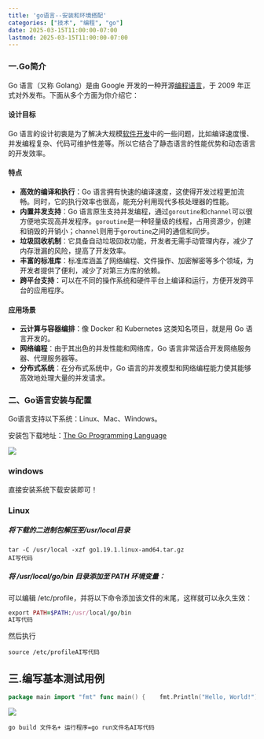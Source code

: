 ```yaml
---
title: 'go语言--安装和环境搭配'
categories: ["技术", "编程", "go"]
date: 2025-03-15T11:00:00-07:00
lastmod: 2025-03-15T11:00:00-07:00
---
```



### 一.Go简介

Go 语言（又称 Golang）是由 Google 开发的一种开源[编程语言](https://so.csdn.net/so/search?q=%E7%BC%96%E7%A8%8B%E8%AF%AD%E8%A8%80&spm=1001.2101.3001.7020)，于 2009 年正式对外发布。下面从多个方面为你介绍它：

#### 设计目标

Go 语言的设计初衷是为了解决大规模[软件开发](https://so.csdn.net/so/search?q=%E8%BD%AF%E4%BB%B6%E5%BC%80%E5%8F%91&spm=1001.2101.3001.7020)中的一些问题，比如编译速度慢、并发编程复杂、代码可维护性差等。所以它结合了静态语言的性能优势和动态语言的开发效率。

#### 特点

-   **高效的编译和执行**：Go 语言拥有快速的编译速度，这使得开发过程更加流畅。同时，它的执行效率也很高，能充分利用现代多核处理器的性能。
-   **内置并发支持**：Go 语言原生支持并发编程，通过`goroutine`和`channel`可以很方便地实现高并发程序。`goroutine`是一种轻量级的线程，占用资源少，创建和销毁的开销小；`channel`则用于`goroutine`之间的通信和同步。
-   **垃圾回收机制**：它具备自动垃圾回收功能，开发者无需手动管理内存，减少了内存泄漏的风险，提高了开发效率。
-   **丰富的标准库**：标准库涵盖了网络编程、文件操作、加密解密等多个领域，为开发者提供了便利，减少了对第三方库的依赖。
-   **跨平台支持**：可以在不同的操作系统和硬件平台上编译和运行，方便开发跨平台的应用程序。

#### 应用场景

-   **云计算与容器编排**：像 Docker 和 Kubernetes 这类知名项目，就是用 Go 语言开发的。
-   **网络编程**：由于其出色的并发性能和网络库，Go 语言非常适合开发网络服务器、代理服务器等。
-   **分布式系统**：在分布式系统中，Go 语言的并发模型和网络编程能力使其能够高效地处理大量的并发请求。

### 二、Go语言安装与配置

Go语言支持以下系统：Linux、Mac、Windows。

安装包下载地址：[The Go Programming Language](https://go.dev/ "The Go Programming Language")

![](https://i-blog.csdnimg.cn/direct/a7dff5ff7bda44cc8408d8355ec1ceb1.png)

### windows

直接安装系统下载安装即可！

### Linux

##### 将下载的二进制包解压至/usr/local目录

```cobol
tar -C /usr/local -xzf go1.19.1.linux-amd64.tar.gz
AI写代码
```

##### 将 /usr/local/go/bin 目录添加至 PATH 环境变量：

可以编辑 /etc/profile，并将以下命令添加该文件的末尾，这样就可以永久生效：

```ruby
export PATH=$PATH:/usr/local/go/bin
AI写代码
```

然后执行

```cobol
source /etc/profileAI写代码
```

## 三.编写基本测试用例

```go
package main import "fmt" func main() {    fmt.Println("Hello, World!")}AI写代码
```

![](https://i-blog.csdnimg.cn/direct/18dc582244354f9883843fc711ddb6d2.png)

```cobol
go build 文件名+ 运行程序=go run文件名AI写代码
```